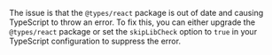 The issue is that the `@types/react` package is out of date and causing TypeScript to throw an error. To fix this, you can either upgrade the `@types/react` package or set the `skipLibCheck` option to `true` in your TypeScript configuration to suppress the error.
